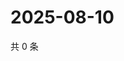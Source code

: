 # 2025-08-10

共 0 条

<!-- BEGIN ZHIHUVIDEO -->
<!-- 最后更新时间 Sun Aug 10 2025 22:10:39 GMT+0800 (China Standard Time) -->

<!-- END ZHIHUVIDEO -->

